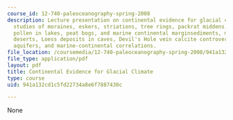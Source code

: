 ```yaml
---
course_id: 12-740-paleoceanography-spring-2008
description: Lecture presentation on continental evidence for glacial climate. Includes
  studies of moraines, eskers, striations, tree rings, packrat middens, beetle remains,
  pollen in lakes, peat bogs, and marine continental marginsediments, modern dune
  deserts, Loess deposits in caves, Devil's Hole vein calcite controversy, groundwater
  aquifers, and marine-continental correlations.
file_location: /coursemedia/12-740-paleoceanography-spring-2008/941a132cd1c5fd22734a8e6f7887430c_lec11_slide.pdf
file_type: application/pdf
layout: pdf
title: Continental Evidence for Glacial Climate
type: course
uid: 941a132cd1c5fd22734a8e6f7887430c

---
```

None